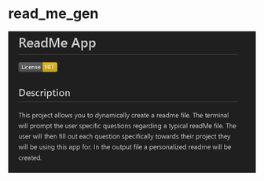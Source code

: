 # read_me_gen
<a href="https://drive.google.com/file/d/1P4mjASxQAjQos4b5mJvIofa1BNJg8Kj4/view" > <img src="./utils/Screenshot 2023-08-20 200731.png"></a>

<!-- href is the link to the video
img needs to be saved in the project file and then ./img -->



